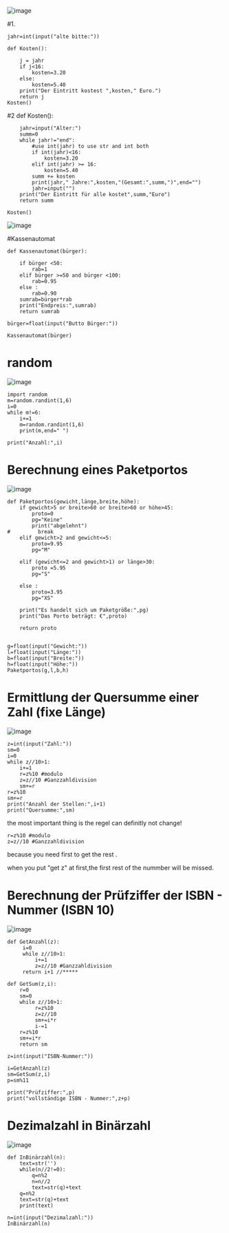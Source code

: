 ![image](https://user-images.githubusercontent.com/117897416/202123237-230fd03f-d732-49a3-9b97-5a736bf525c4.png)

#1.

    jahr=int(input("alte bitte:"))

    def Kosten():

        j = jahr
        if j<16:
            kosten=3.20
        else:
            kosten=5.40
        print("Der Eintritt kostest ",kosten," Euro.")
        return j
    Kosten()

#2
    def Kosten():

        jahr=input("Alter:")
        summ=0
        while jahr!="end":
            #use int(jahr) to use str and int both
            if int(jahr)<16:
                kosten=3.20
            elif int(jahr) >= 16:
                kosten=5.40
            summ += kosten
            print(jahr," Jahre:",kosten,"(Gesamt:",summ,")",end="")
            jahr=input("")
        print("Der Eintritt für alle kostet",summ,"Euro")
        return summ

    Kosten()
    
    

![image](https://user-images.githubusercontent.com/117897416/202160480-2ac86d01-9b57-43e0-8a4d-8408359b459b.png)

#Kassenautomat

    def Kassenautomat(bürger):

        if bürger <50:
            rab=1
        elif bürger >=50 and bürger <100:
            rab=0.95
        else :
            rab=0.90
        sumrab=bürger*rab
        print("Endpreis:",sumrab)
        return sumrab

    bürger=float(input("Butto Bürger:"))

    Kassenautomat(bürger)


# random
![image](https://user-images.githubusercontent.com/117897416/202164240-9bbc70ac-bbca-46b8-993c-0242bf023645.png)

    import random
    m=random.randint(1,6)
    i=0
    while m!=6:
        i+=1
        m=random.randint(1,6)
        print(m,end=" ")

    print("Anzahl:",i)

# Berechnung eines Paketportos

![image](https://user-images.githubusercontent.com/117897416/203515577-4dc0abe9-c787-42ce-8738-7777ce9def3b.png)

    def Paketportos(gewicht,länge,breite,höhe):
        if gewicht>5 or breite>60 or breite>60 or höhe>45:
            proto=0
            pg="Keine"
            print("abgelehnt")    
    #         break
        elif gewicht>2 and gewicht<=5:
            proto=9.95
            pg="M"

        elif (gewicht<=2 and gewicht>1) or länge>30:
            proto =5.95
            pg="S"

        else :
            proto=3.95
            pg="XS"

        print("Es handelt sich um Paketgröße:",pg)
        print("Das Porto beträgt: €",proto)

        return proto


    g=float(input("Gewicht:"))
    l=float(input("Länge:"))
    b=float(input("Breite:"))
    h=float(input("Höhe:"))
    Paketportos(g,l,b,h)

 # Ermittlung der Quersumme einer Zahl (fixe Länge)
 
![image](https://user-images.githubusercontent.com/117897416/203528199-cd5fa50a-99b6-4005-8ffb-56c0743be1a9.png)

 
    z=int(input("Zahl:"))
    sm=0
    i=0
    while z//10>1:
        i+=1
        r=z%10 #modulo
        z=z//10 #Ganzzahldivision
        sm+=r
    r=z%10
    sm+=r
    print("Anzahl der Stellen:",i+1)
    print("Quersumme:",sm)

the most important thing is the regel can definitly not change!

    r=z%10 #modulo
    z=z//10 #Ganzzahldivision
  
because you need first to get the rest .

when you put "get z" at first,the first rest of the nummber will be missed.

# Berechnung der Prüfziffer der ISBN - Nummer (ISBN 10)

![image](https://user-images.githubusercontent.com/117897416/203538055-9212dff9-3ac3-4d4c-8144-9844e9370719.png)

    def GetAnzahl(z): 
         i=0
         while z//10>1:
             i+=1
             z=z//10 #Ganzzahldivision
         return i+1 //*****

    def GetSum(z,i):
        r=0
        sm=0
        while z//10>1:
             r=z%10
             z=z//10
             sm+=i*r
             i-=1
        r=z%10
        sm+=i*r
        return sm

    z=int(input("ISBN-Nummer:"))

    i=GetAnzahl(z)
    sm=GetSum(z,i)
    p=sm%11

    print("Prüfziffer:",p)
    print("vollständige ISBN - Nummer:",z+p)

# Dezimalzahl in Binärzahl

![image](https://user-images.githubusercontent.com/117897416/204767016-a81210a0-4ebb-4a31-84c4-357d439d01c9.png)

    def InBinärzahl(n):
        text=str('')
        while(n//2!=0):
            q=n%2
            n=n//2
            text=str(q)+text
        q=n%2
        text=str(q)+text
        print(text)

    n=int(input("Dezimalzahl:"))
    InBinärzahl(n)
    
